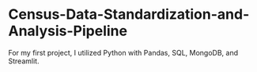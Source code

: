 # Census-Data-Standardization-and-Analysis-Pipeline
For my first project, I utilized Python with Pandas, SQL, MongoDB, and Streamlit.
